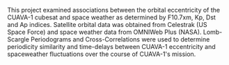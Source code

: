 This project examined associations between the orbital eccentricity of the CUAVA-1 cubesat and space weather as determined by F10.7xm, Kp, Dst and Ap indices.
Satellite orbital data was obtained from Celestrak (US Space Force) and space weather data from OMNIWeb Plus (NASA). Lomb-Scargle Periodograms and Cross-Correlations were used to determine periodicity similarity and time-delays between CUAVA-1 eccentricity and spaceweather fluctuations over the course of CUAVA-1's mission.
